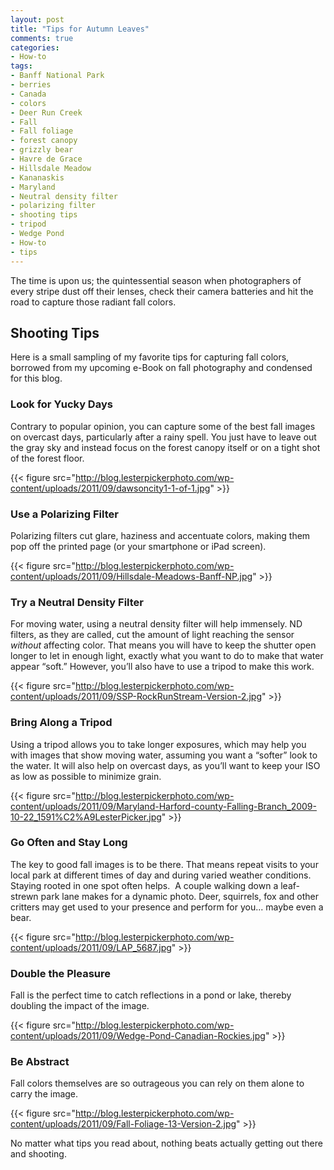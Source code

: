```yaml
---
layout: post
title: "Tips for Autumn Leaves"
comments: true
categories:
- How-to
tags:
- Banff National Park
- berries
- Canada
- colors
- Deer Run Creek
- Fall
- Fall foliage
- forest canopy
- grizzly bear
- Havre de Grace
- Hillsdale Meadow
- Kananaskis
- Maryland
- Neutral density filter
- polarizing filter
- shooting tips
- tripod
- Wedge Pond
- How-to
- tips
---
```

The time is upon us; the quintessential season when photographers of every stripe dust off their lenses, check their camera batteries and hit the road to capture those radiant fall colors.

<h2>Shooting Tips</h2>
Here is a small sampling of my favorite tips for capturing fall colors, borrowed from my upcoming e-Book on fall photography and condensed for this blog.

<h3>Look for Yucky Days</h3>
Contrary to popular opinion, you can capture some of the best fall images on overcast days, particularly after a rainy spell. You just have to leave out the gray sky and instead focus on the forest canopy itself or on a tight shot of the forest floor.

{{< figure src="http://blog.lesterpickerphoto.com/wp-content/uploads/2011/09/dawsoncity1-1-of-1.jpg" >}}

<h3>Use a Polarizing Filter</h3>
Polarizing filters cut glare, haziness and accentuate colors, making them pop off the printed page (or your smartphone or iPad screen).

{{< figure src="http://blog.lesterpickerphoto.com/wp-content/uploads/2011/09/Hillsdale-Meadows-Banff-NP.jpg" >}}

<h3>Try a Neutral Density Filter</h3>
For moving water, using a neutral density filter will help immensely. ND filters, as they are called, cut the amount of light reaching the sensor <em>without</em> affecting color. That means you will have to keep the shutter open longer to let in enough light, exactly what you want to do to make that water appear “soft.” However, you’ll also have to use a tripod to make this work.

{{< figure src="http://blog.lesterpickerphoto.com/wp-content/uploads/2011/09/SSP-RockRunStream-Version-2.jpg" >}}

<h3>Bring Along a Tripod</h3>
Using a tripod allows you to take longer exposures, which may help you with images that show moving water, assuming you want a “softer” look to the water. It will also help on overcast days, as you’ll want to keep your ISO as low as possible to minimize grain.

{{< figure src="http://blog.lesterpickerphoto.com/wp-content/uploads/2011/09/Maryland-Harford-county-Falling-Branch_2009-10-22_1591%C2%A9LesterPicker.jpg" >}}

<h3>Go Often and Stay Long</h3>
The key to good fall images is to be there. That means repeat visits to your local park at different times of day and during varied weather conditions. Staying rooted in one spot often helps.  A couple walking down a leaf-strewn park lane makes for a dynamic photo. Deer, squirrels, fox and other critters may get used to your presence and perform for you... maybe even a bear.

{{< figure src="http://blog.lesterpickerphoto.com/wp-content/uploads/2011/09/LAP_5687.jpg" >}}

<h3>Double the Pleasure</h3>
Fall is the perfect time to catch reflections in a pond or lake, thereby doubling the impact of the image.

{{< figure src="http://blog.lesterpickerphoto.com/wp-content/uploads/2011/09/Wedge-Pond-Canadian-Rockies.jpg" >}}

<h3>Be Abstract</h3>
Fall colors themselves are so outrageous you can rely on them alone to carry the image.

{{< figure src="http://blog.lesterpickerphoto.com/wp-content/uploads/2011/09/Fall-Foliage-13-Version-2.jpg" >}}

No matter what tips you read about, nothing beats actually getting out there and shooting. 